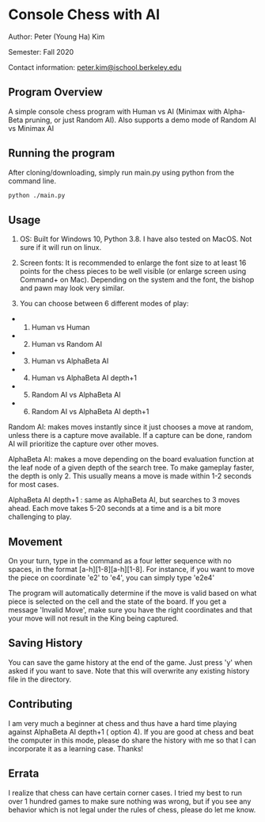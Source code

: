 # Console Chess with AI

Author: Peter (Young Ha) Kim

Semester: Fall 2020

Contact information: peter.kim@ischool.berkeley.edu 

## Program Overview

A simple console chess program with Human vs AI (Minimax with Alpha-Beta pruning, or just Random AI).   Also supports a demo mode of Random AI vs Minimax AI

## Running the program

After cloning/downloading, simply run main.py using python from the command line.

```bash
python ./main.py
```

## Usage

1. OS: Built for Windows 10, Python 3.8.  I have also tested on MacOS.  Not sure if it will run on linux.

2. Screen fonts:  It is recommended to enlarge the font size to at least 16 points for the chess pieces to be well visible (or enlarge screen using Command+ on Mac).  Depending on the system and the font, the bishop and pawn may look very similar.  

3. You can choose between 6 different modes of play:

* 1. Human vs Human
* 2. Human vs Random AI
* 3. Human vs AlphaBeta AI
* 4. Human vs AlphaBeta AI depth+1
* 5. Random AI vs AlphaBeta AI
* 6. Random AI vs AlphaBeta AI depth+1

Random AI: makes moves instantly since it just chooses a move at random, unless there is a capture move available.  If a capture can be done, random AI will prioritize the capture over other moves.

AlphaBeta AI: makes a move depending on the board evaluation function at the leaf node of a given depth of the search tree.  To make gameplay faster, the depth is only 2.  This usually means a move is made within 1-2 seconds for most cases.

AlphaBeta AI depth+1 : same as AlphaBeta AI, but searches to 3 moves ahead.  Each move takes 5-20 seconds at a time and is a bit more challenging to play.

## Movement
On your turn, type in the command as a four letter sequence with no spaces, in the format [a-h][1-8][a-h][1-8].  For instance, if you want to move the piece on coordinate 'e2' to 'e4', you can simply type 'e2e4'

The program will automatically determine if the move is valid based on what piece is selected on the cell and the state of the board.  If you get a message 'Invalid Move', make sure you have the right coordinates and that your move will not result in the King being captured.


## Saving History
You can save the game history at the end of the game.  Just press 'y' when asked if you want to save.  Note that this will overwrite any existing history file in the directory.


## Contributing
I am very much a beginner at chess and thus have a hard time playing against AlphaBeta AI depth+1 ( option 4).  If you are good at chess and beat the computer in this mode, please do share the history with me so that I can incorporate it as a learning case.  Thanks!

## Errata
I realize that chess can have certain corner cases.  I tried my best to run over 1 hundred games to make sure nothing was wrong, but if you see any behavior which is not legal under the rules of chess, please do let me know.
